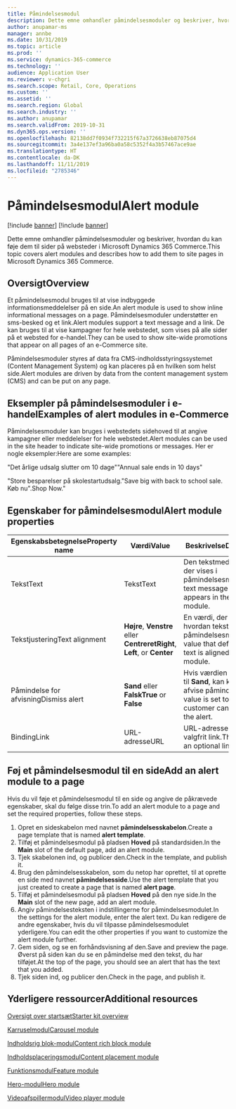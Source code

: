 ```yaml
---
title: Påmindelsesmodul
description: Dette emne omhandler påmindelsesmoduler og beskriver, hvordan du kan føje dem til sider på websteder i Microsoft Dynamics 365 Commerce.
author: anupamar-ms
manager: annbe
ms.date: 10/31/2019
ms.topic: article
ms.prod: ''
ms.service: dynamics-365-commerce
ms.technology: ''
audience: Application User
ms.reviewer: v-chgri
ms.search.scope: Retail, Core, Operations
ms.custom: ''
ms.assetid: ''
ms.search.region: Global
ms.search.industry: ''
ms.author: anupamar
ms.search.validFrom: 2019-10-31
ms.dyn365.ops.version: ''
ms.openlocfilehash: 82138dd7f0934f732215f67a3726638eb87075d4
ms.sourcegitcommit: 3a4e137ef3a96ba0a58c5352f4a3b57467ace9ae
ms.translationtype: HT
ms.contentlocale: da-DK
ms.lasthandoff: 11/11/2019
ms.locfileid: "2785346"
---
```

# <a name="alert-module"></a><span data-ttu-id="a74b5-103">Påmindelsesmodul</span><span class="sxs-lookup"><span data-stu-id="a74b5-103">Alert module</span></span>

[!include [banner](includes/preview-banner.md)]
[!include [banner](includes/banner.md)]

<span data-ttu-id="a74b5-104">Dette emne omhandler påmindelsesmoduler og beskriver, hvordan du kan føje dem til sider på websteder i Microsoft Dynamics 365 Commerce.</span><span class="sxs-lookup"><span data-stu-id="a74b5-104">This topic covers alert modules and describes how to add them to site pages in Microsoft Dynamics 365 Commerce.</span></span>

## <a name="overview"></a><span data-ttu-id="a74b5-105">Oversigt</span><span class="sxs-lookup"><span data-stu-id="a74b5-105">Overview</span></span>

<span data-ttu-id="a74b5-106">Et påmindelsesmodul bruges til at vise indbyggede informationsmeddelelser på en side.</span><span class="sxs-lookup"><span data-stu-id="a74b5-106">An alert module is used to show inline informational messages on a page.</span></span> <span data-ttu-id="a74b5-107">Påmindelsesmoduler understøtter en sms-besked og et link.</span><span class="sxs-lookup"><span data-stu-id="a74b5-107">Alert modules support a text message and a link.</span></span> <span data-ttu-id="a74b5-108">De kan bruges til at vise kampagner for hele webstedet, som vises på alle sider på et websted for e-handel.</span><span class="sxs-lookup"><span data-stu-id="a74b5-108">They can be used to show site-wide promotions that appear on all pages of an e-Commerce site.</span></span> 

<span data-ttu-id="a74b5-109">Påmindelsesmoduler styres af data fra CMS-indholdsstyringssystemet (Content Management System) og kan placeres på en hvilken som helst side.</span><span class="sxs-lookup"><span data-stu-id="a74b5-109">Alert modules are driven by data from the content management system (CMS) and can be put on any page.</span></span>

## <a name="examples-of-alert-modules-in-e-commerce"></a><span data-ttu-id="a74b5-110">Eksempler på påmindelsesmoduler i e-handel</span><span class="sxs-lookup"><span data-stu-id="a74b5-110">Examples of alert modules in e-Commerce</span></span>

<span data-ttu-id="a74b5-111">Påmindelsesmoduler kan bruges i webstedets sidehoved til at angive kampagner eller meddelelser for hele webstedet.</span><span class="sxs-lookup"><span data-stu-id="a74b5-111">Alert modules can be used in the site header to indicate site-wide promotions or messages.</span></span> <span data-ttu-id="a74b5-112">Her er nogle eksempler:</span><span class="sxs-lookup"><span data-stu-id="a74b5-112">Here are some examples:</span></span>

<span data-ttu-id="a74b5-113">"Det årlige udsalg slutter om 10 dage"</span><span class="sxs-lookup"><span data-stu-id="a74b5-113">"Annual sale ends in 10 days"</span></span>

<span data-ttu-id="a74b5-114">"Store besparelser på skolestartudsalg.</span><span class="sxs-lookup"><span data-stu-id="a74b5-114">"Save big with back to school sale.</span></span> <span data-ttu-id="a74b5-115">Køb nu".</span><span class="sxs-lookup"><span data-stu-id="a74b5-115">Shop Now."</span></span>

## <a name="alert-module-properties"></a><span data-ttu-id="a74b5-116">Egenskaber for påmindelsesmodul</span><span class="sxs-lookup"><span data-stu-id="a74b5-116">Alert module properties</span></span>

| <span data-ttu-id="a74b5-117">Egenskabsbetegnelse</span><span class="sxs-lookup"><span data-stu-id="a74b5-117">Property name</span></span>  | <span data-ttu-id="a74b5-118">Værdi</span><span class="sxs-lookup"><span data-stu-id="a74b5-118">Value</span></span>                              | <span data-ttu-id="a74b5-119">Beskrivelse</span><span class="sxs-lookup"><span data-stu-id="a74b5-119">Description</span></span> |
|----------------|------------------------------------|-------------|
| <span data-ttu-id="a74b5-120">Tekst</span><span class="sxs-lookup"><span data-stu-id="a74b5-120">Text</span></span>           | <span data-ttu-id="a74b5-121">Tekst</span><span class="sxs-lookup"><span data-stu-id="a74b5-121">Text</span></span>                               | <span data-ttu-id="a74b5-122">Den tekstmeddelelse, der vises i påmindelsesmodulet.</span><span class="sxs-lookup"><span data-stu-id="a74b5-122">The text message that appears in the alert module.</span></span> |
| <span data-ttu-id="a74b5-123">Tekstjustering</span><span class="sxs-lookup"><span data-stu-id="a74b5-123">Text alignment</span></span> | <span data-ttu-id="a74b5-124">**Højre**, **Venstre** eller **Centreret**</span><span class="sxs-lookup"><span data-stu-id="a74b5-124">**Right**, **Left**, or **Center**</span></span> | <span data-ttu-id="a74b5-125">En værdi, der definerer, hvordan tekst justeres i påmindelsesmodulet.</span><span class="sxs-lookup"><span data-stu-id="a74b5-125">A value that defines how text is aligned in the alert module.</span></span> |
| <span data-ttu-id="a74b5-126">Påmindelse for afvisning</span><span class="sxs-lookup"><span data-stu-id="a74b5-126">Dismiss alert</span></span>  | <span data-ttu-id="a74b5-127">**Sand** eller **Falsk**</span><span class="sxs-lookup"><span data-stu-id="a74b5-127">**True** or **False**</span></span>              | <span data-ttu-id="a74b5-128">Hvis værdien er angivet til **Sand**, kan kunden afvise påmindelsen.</span><span class="sxs-lookup"><span data-stu-id="a74b5-128">If the value is set to **True**, the customer can dismiss the alert.</span></span> |
| <span data-ttu-id="a74b5-129">Binding</span><span class="sxs-lookup"><span data-stu-id="a74b5-129">Link</span></span>           | <span data-ttu-id="a74b5-130">URL-adresse</span><span class="sxs-lookup"><span data-stu-id="a74b5-130">URL</span></span>                                | <span data-ttu-id="a74b5-131">URL-adressen for et valgfrit link.</span><span class="sxs-lookup"><span data-stu-id="a74b5-131">The URL for an optional link.</span></span> |

## <a name="add-an-alert-module-to-a-page"></a><span data-ttu-id="a74b5-132">Føj et påmindelsesmodul til en side</span><span class="sxs-lookup"><span data-stu-id="a74b5-132">Add an alert module to a page</span></span> 

<span data-ttu-id="a74b5-133">Hvis du vil føje et påmindelsesmodul til en side og angive de påkrævede egenskaber, skal du følge disse trin.</span><span class="sxs-lookup"><span data-stu-id="a74b5-133">To add an alert module to a page and set the required properties, follow these steps.</span></span>

1. <span data-ttu-id="a74b5-134">Opret en sideskabelon med navnet **påmindelsesskabelon**.</span><span class="sxs-lookup"><span data-stu-id="a74b5-134">Create a page template that is named **alert template**.</span></span>
1. <span data-ttu-id="a74b5-135">Tilføj et påmindelsesmodul på pladsen **Hoved** på standardsiden.</span><span class="sxs-lookup"><span data-stu-id="a74b5-135">In the **Main** slot of the default page, add an alert module.</span></span>
1. <span data-ttu-id="a74b5-136">Tjek skabelonen ind, og publicer den.</span><span class="sxs-lookup"><span data-stu-id="a74b5-136">Check in the template, and publish it.</span></span> 
1. <span data-ttu-id="a74b5-137">Brug den påmindelsesskabelon, som du netop har oprettet, til at oprette en side med navnet **påmindelsesside**.</span><span class="sxs-lookup"><span data-stu-id="a74b5-137">Use the alert template that you just created to create a page that is named **alert page**.</span></span> 
1. <span data-ttu-id="a74b5-138">Tilføj et påmindelsesmodul på pladsen **Hoved** på den nye side.</span><span class="sxs-lookup"><span data-stu-id="a74b5-138">In the **Main** slot of the new page, add an alert module.</span></span>
1. <span data-ttu-id="a74b5-139">Angiv påmindelsesteksten i indstillingerne for påmindelsesmodulet.</span><span class="sxs-lookup"><span data-stu-id="a74b5-139">In the settings for the alert module, enter the alert text.</span></span> <span data-ttu-id="a74b5-140">Du kan redigere de andre egenskaber, hvis du vil tilpasse påmindelsesmodulet yderligere.</span><span class="sxs-lookup"><span data-stu-id="a74b5-140">You can edit the other properties if you want to customize the alert module further.</span></span>
1. <span data-ttu-id="a74b5-141">Gem siden, og se en forhåndsvisning af den.</span><span class="sxs-lookup"><span data-stu-id="a74b5-141">Save and preview the page.</span></span> <span data-ttu-id="a74b5-142">Øverst på siden kan du se en påmindelse med den tekst, du har tilføjet.</span><span class="sxs-lookup"><span data-stu-id="a74b5-142">At the top of the page, you should see an alert that has the text that you added.</span></span>
1. <span data-ttu-id="a74b5-143">Tjek siden ind, og publicer den.</span><span class="sxs-lookup"><span data-stu-id="a74b5-143">Check in the page, and publish it.</span></span> 

## <a name="additional-resources"></a><span data-ttu-id="a74b5-144">Yderligere ressourcer</span><span class="sxs-lookup"><span data-stu-id="a74b5-144">Additional resources</span></span>

[<span data-ttu-id="a74b5-145">Oversigt over startsæt</span><span class="sxs-lookup"><span data-stu-id="a74b5-145">Starter kit overview</span></span>](starter-kit-overview.md)

[<span data-ttu-id="a74b5-146">Karruselmodul</span><span class="sxs-lookup"><span data-stu-id="a74b5-146">Carousel module</span></span>](add-carousel.md)

[<span data-ttu-id="a74b5-147">Indholdsrig blok-modul</span><span class="sxs-lookup"><span data-stu-id="a74b5-147">Content rich block module</span></span>](add-content-rich-block.md)

[<span data-ttu-id="a74b5-148">Indholdsplaceringsmodul</span><span class="sxs-lookup"><span data-stu-id="a74b5-148">Content placement module</span></span>](add-content-placement-modules.md)

[<span data-ttu-id="a74b5-149">Funktionsmodul</span><span class="sxs-lookup"><span data-stu-id="a74b5-149">Feature module</span></span>](add-feature-module.md)

[<span data-ttu-id="a74b5-150">Hero-modul</span><span class="sxs-lookup"><span data-stu-id="a74b5-150">Hero module</span></span>](add-hero-module.md)

[<span data-ttu-id="a74b5-151">Videoafspillermodul</span><span class="sxs-lookup"><span data-stu-id="a74b5-151">Video player module</span></span>](add-video-player.md)
